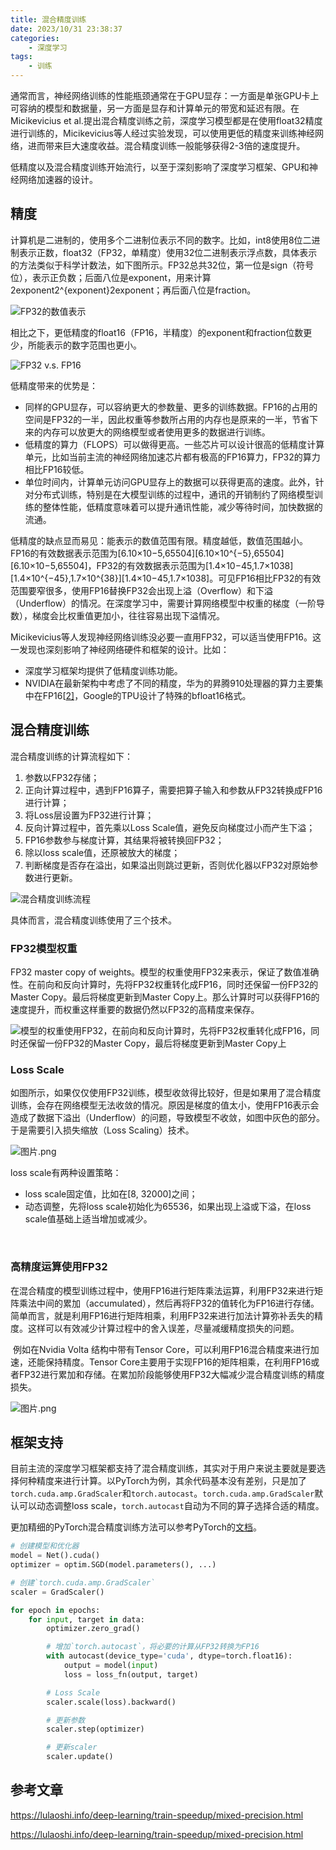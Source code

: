 ```yaml
---
title: 混合精度训练
date: 2023/10/31 23:38:37
categories:
    - 深度学习
tags: 
    - 训练
---
```


​	通常而言，神经网络训练的性能瓶颈通常在于GPU显存：一方面是单张GPU卡上可容纳的模型和数据量，另一方面是显存和计算单元的带宽和延迟有限。在Micikevicius et al.提出混合精度训练之前，深度学习模型都是在使用float32精度进行训练的，Micikevicius等人经过实验发现，可以使用更低的精度来训练神经网络，进而带来巨大速度收益。混合精度训练一般能够获得2-3倍的速度提升。

低精度以及混合精度训练开始流行，以至于深刻影响了深度学习框架、GPU和神经网络加速器的设计。

## 精度

计算机是二进制的，使用多个二进制位表示不同的数字。比如，int8使用8位二进制表示正数，float32（FP32，单精度）使用32位二进制表示浮点数，具体表示的方法类似于科学计数法，如下图所示。FP32总共32位，第一位是sign（符号位），表示正负数；后面八位是exponent，用来计算2exponent2^{exponent}2exponent；再后面八位是fraction。

![FP32的数值表示](https://s2.loli.net/2023/10/31/pXWS4DFLnNQUGZk.png)

相比之下，更低精度的float16（FP16，半精度）的exponent和fraction位数更少，所能表示的数字范围也更小。

![FP32 v.s. FP16](https://s2.loli.net/2023/10/31/P5rRWAJUaOZn1DB.png)



低精度带来的优势是：

- 同样的GPU显存，可以容纳更大的参数量、更多的训练数据。FP16的占用的空间是FP32的一半，因此权重等参数所占用的内存也是原来的一半，节省下来的内存可以放更大的网络模型或者使用更多的数据进行训练。
- 低精度的算力（FLOPS）可以做得更高。一些芯片可以设计很高的低精度计算单元，比如当前主流的神经网络加速芯片都有极高的FP16算力，FP32的算力相比FP16较低。
- 单位时间内，计算单元访问GPU显存上的数据可以获得更高的速度。此外，针对分布式训练，特别是在大模型训练的过程中，通讯的开销制约了网络模型训练的整体性能，低精度意味着可以提升通讯性能，减少等待时间，加快数据的流通。

低精度的缺点显而易见：能表示的数值范围有限。精度越低，数值范围越小。FP16的有效数据表示范围为[6.10×10−5,65504][6.10×10^{−5},65504][6.10×10−5,65504]，FP32的有效数据表示范围为[1.4×10−45,1.7×1038][1.4×10^{−45},1.7×10^{38}][1.4×10−45,1.7×1038]。可见FP16相比FP32的有效范围要窄很多，使用FP16替换FP32会出现上溢（Overflow）和下溢（Underflow）的情况。在深度学习中，需要计算网络模型中权重的梯度（一阶导数），梯度会比权重值更加小，往往容易出现下溢情况。



Micikevicius等人发现神经网络训练没必要一直用FP32，可以适当使用FP16。这一发现也深刻影响了神经网络硬件和框架的设计。比如：

- 深度学习框架均提供了低精度训练功能。
- NVIDIA在最新架构中考虑了不同的精度，华为的昇腾910处理器的算力主要集中在FP16[[2\]](https://lulaoshi.info/deep-learning/train-speedup/mixed-precision.html#footnote2)，Google的TPU设计了特殊的bfloat16格式。



## 混合精度训练

混合精度训练的计算流程如下：

1. 参数以FP32存储；
2. 正向计算过程中，遇到FP16算子，需要把算子输入和参数从FP32转换成FP16进行计算；
3. 将Loss层设置为FP32进行计算；
4. 反向计算过程中，首先乘以Loss Scale值，避免反向梯度过小而产生下溢；
5. FP16参数参与梯度计算，其结果将被转换回FP32；
6. 除以loss scale值，还原被放大的梯度；
7. 判断梯度是否存在溢出，如果溢出则跳过更新，否则优化器以FP32对原始参数进行更新。

![混合精度训练流程](https://s2.loli.net/2023/10/31/cUn5JL2AGoEK7DI.png)

具体而言，混合精度训练使用了三个技术。



### FP32模型权重

FP32 master copy of  weights。模型的权重使用FP32来表示，保证了数值准确性。在前向和反向计算时，先将FP32权重转化成FP16，同时还保留一份FP32的Master Copy。最后将梯度更新到Master Copy上。那么计算时可以获得FP16的速度提升，而权重这样重要的数据仍然以FP32的高精度来保存。

![模型的权重使用FP32，在前向和反向计算时，先将FP32权重转化成FP16，同时还保留一份FP32的Master Copy，最后将梯度更新到Master Copy上](https://s2.loli.net/2023/10/31/DUGWeJ6S8hfN1cb.png)



### Loss Scale

​	如图所示，如果仅仅使用FP32训练，模型收敛得比较好，但是如果用了混合精度训练，会存在网络模型无法收敛的情况。原因是梯度的值太小，使用FP16表示会造成了数据下溢出（Underflow）的问题，导致模型不收敛，如图中灰色的部分。于是需要引入损失缩放（Loss Scaling）技术。

![图片.png](https://s2.loli.net/2023/11/02/qfJKbGdzSOgy4i2.png)

loss scale有两种设置策略：

- loss scale固定值，比如在[8, 32000]之间；
- 动态调整，先将loss scale初始化为65536，如果出现上溢或下溢，在loss scale值基础上适当增加或减少。



​	

###  高精度运算使用FP32

​	在混合精度的模型训练过程中，使用FP16进行矩阵乘法运算，利用FP32来进行矩阵乘法中间的累加（accumulated），然后再将FP32的值转化为FP16进行存储。简单而言，就是利用FP16进行矩阵相乘，利用FP32来进行加法计算弥补丢失的精度。这样可以有效减少计算过程中的舍入误差，尽量减缓精度损失的问题。

​	例如在Nvidia Volta 结构中带有Tensor Core，可以利用FP16混合精度来进行加速，还能保持精度。Tensor Core主要用于实现FP16的矩阵相乘，在利用FP16或者FP32进行累加和存储。在累加阶段能够使用FP32大幅减少混合精度训练的精度损失。

![图片.png](https://s2.loli.net/2023/11/02/bE4itKqFjwMlJXG.png)



## 框架支持

目前主流的深度学习框架都支持了混合精度训练，其实对于用户来说主要就是要选择何种精度来进行计算。以PyTorch为例，其余代码基本没有差别，只是加了`torch.cuda.amp.GradScaler`和`torch.autocast`。`torch.cuda.amp.GradScaler`默认可以动态调整loss scale，`torch.autocast`自动为不同的算子选择合适的精度。

更加精细的PyTorch混合精度训练方法可以参考PyTorch的[文档](https://pytorch.org/docs/stable/notes/amp_examples.html)。

```python
# 创建模型和优化器
model = Net().cuda()
optimizer = optim.SGD(model.parameters(), ...)

# 创建`torch.cuda.amp.GradScaler`
scaler = GradScaler()

for epoch in epochs:
    for input, target in data:
        optimizer.zero_grad()

        # 增加`torch.autocast`，将必要的计算从FP32转换为FP16
        with autocast(device_type='cuda', dtype=torch.float16):
            output = model(input)
            loss = loss_fn(output, target)

        # Loss Scale
        scaler.scale(loss).backward()

        # 更新参数
        scaler.step(optimizer)

        # 更新scaler
        scaler.update()

```



## 参考文章

https://lulaoshi.info/deep-learning/train-speedup/mixed-precision.html

https://lulaoshi.info/deep-learning/train-speedup/mixed-precision.html
